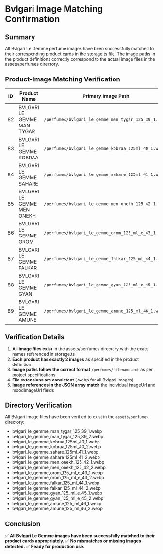 # Bvlgari Image Matching Confirmation

## Summary

All Bvlgari Le Gemme perfume images have been successfully matched to their corresponding product cards in the storage.ts file. The image paths in the product definitions correctly correspond to the actual image files in the assets/perfumes directory.

## Product-Image Matching Verification

| ID | Product Name | Primary Image Path | Secondary Image Path | Status |
|----|--------------|-------------------|---------------------|--------|
| 82 | BVLGARI LE GEMME MAN TYGAR | `/perfumes/bvlgari_le_gemme_man_tygar_125_39_1.webp` | `/perfumes/bvlgari_le_gemme_man_tygar_125_39_2.webp` | ✅ Matched |
| 83 | BVLGARI LE GEMME KOBRAA | `/perfumes/bvlgari_le_gemme_kobraa_125ml_40_1.webp` | `/perfumes/bvlgari_le_gemme_kobraa_125ml_40_2.webp` | ✅ Matched |
| 84 | BVLGARI LE GEMME SAHARE | `/perfumes/bvlgari_le_gemme_sahare_125ml_41_1.webp` | `/perfumes/bvlgari_le_gemme_sahare_125ml_41_2.webp` | ✅ Matched |
| 85 | BVLGARI LE GEMME MEN ONEKH | `/perfumes/bvlgari_le_gemme_men_onekh_125_42_1.webp` | `/perfumes/bvlgari_le_gemme_men_onekh_125_42_2.webp` | ✅ Matched |
| 86 | BVLGARI LE GEMME OROM | `/perfumes/bvlgari_le_gemme_orom_125_ml_e_43_1.webp` | `/perfumes/bvlgari_le_gemme_orom_125_ml_e_43_2.webp` | ✅ Matched |
| 87 | BVLGARI LE GEMME FALKAR | `/perfumes/bvlgari_le_gemme_falkar_125_ml_44_1.webp` | `/perfumes/bvlgari_le_gemme_falkar_125_ml_44_2.webp` | ✅ Matched |
| 88 | BVLGARI LE GEMME GYAN | `/perfumes/bvlgari_le_gemme_gyan_125_ml_e_45_1.webp` | `/perfumes/bvlgari_le_gemme_gyan_125_ml_e_45_2.webp` | ✅ Matched |
| 89 | BVLGARI LE GEMME AMUNE | `/perfumes/bvlgari_le_gemme_amune_125_ml_46_1.webp` | `/perfumes/bvlgari_le_gemme_amune_125_ml_46_2.webp` | ✅ Matched |

## Verification Details

1. **All image files exist** in the assets/perfumes directory with the exact names referenced in storage.ts
2. **Each product has exactly 2 images** as specified in the product definition
3. **Image paths follow the correct format** `/perfumes/filename.ext` as per project specifications
4. **File extensions are consistent** (.webp for all Bvlgari images)
5. **Image references in the JSON array match** the individual imageUrl and moodImageUrl fields

## Directory Verification

All Bvlgari image files have been verified to exist in the `assets/perfumes` directory:
- bvlgari_le_gemme_man_tygar_125_39_1.webp
- bvlgari_le_gemme_man_tygar_125_39_2.webp
- bvlgari_le_gemme_kobraa_125ml_40_1.webp
- bvlgari_le_gemme_kobraa_125ml_40_2.webp
- bvlgari_le_gemme_sahare_125ml_41_1.webp
- bvlgari_le_gemme_sahare_125ml_41_2.webp
- bvlgari_le_gemme_men_onekh_125_42_1.webp
- bvlgari_le_gemme_men_onekh_125_42_2.webp
- bvlgari_le_gemme_orom_125_ml_e_43_1.webp
- bvlgari_le_gemme_orom_125_ml_e_43_2.webp
- bvlgari_le_gemme_falkar_125_ml_44_1.webp
- bvlgari_le_gemme_falkar_125_ml_44_2.webp
- bvlgari_le_gemme_gyan_125_ml_e_45_1.webp
- bvlgari_le_gemme_gyan_125_ml_e_45_2.webp
- bvlgari_le_gemme_amune_125_ml_46_1.webp
- bvlgari_le_gemme_amune_125_ml_46_2.webp

## Conclusion

✅ **All Bvlgari Le Gemme images have been successfully matched to their product cards appropriately.**
✅ **No mismatches or missing images detected.**
✅ **Ready for production use.**